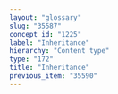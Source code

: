 ```yaml
---
layout: "glossary"
slug: "35587"
concept_id: "1225"
label: "Inheritance"
hierarchy: "Content type"
type: "172"
title: "Inheritance"
previous_item: "35590"
---
```

